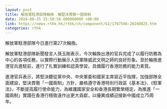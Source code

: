 ```yaml
---
layout: post
title: 解放軍駐港部隊輪換　稱堅決貫徹一國兩制
date: 2024-08-25 15:50:58.000000000 +08:00
link: https://news.rthk.hk/rthk/ch/component/k2/1767566-20240825.htm
categories: rthk
---
```


解放軍駐港部隊今日進行第27次輪換。

解放軍駐港部隊新聞發言人孫玉剛表示，今次輪換出港的官兵完成了以履行防務為中心的各項任務，以實際行動展示人民軍隊威武文明之師的良好形象。至於輪換進港官兵進駐前，進行了扎實訓練和認真學習，具備履行香港防務的能力素質。

進港官兵表示，將堅決聽從黨中央、中央軍委和國家主席習近平指揮，加強部隊全面建設，堅決貫徹「一國兩制」方針，嚴格遵守香港特別行政區《基本法》、《駐軍法》，不斷提高履行使命能力，為維護國家安全和香港長期繁榮穩定，為推進「一國兩制」實踐在香港行穩致遠作出更大貢獻，以優異成績迎接新中國成立75周年。
